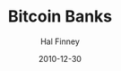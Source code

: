 ---
layout: writing
title: Bitcoin Banks
date: 2010-12-30
categories: ['Bitcoin Economics']
author: ['Hal Finney']
excerpt: Actually there is a very good reason for Bitcoin-backed banks to exist, issuing their own digital cash currency, redeemable for bitcoins. Bitcoin itself cannot scale to have every single financial transaction in the world be broadcast to everyone and included in the block chain. There needs to be a secondary level of payment systems which is lighter weight and more efficient.
external_url: https://bitcointalk.org/index.php?topic=2500.msg34211#msg34211
---